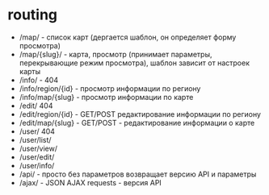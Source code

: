 # routing

- /map/ - список карт (дергается шаблон, он определяет форму просмотра)
- /map/{slug}/ - карта, просмотр (принимает параметры, перекрывающие режим просмотра), шаблон зависит от настроек карты
- /info/ - 404
- /info/region/{id} - просмотр информации по региону
- /info/map/{slug} - просмотр информации по карте
- /edit/ 404
- /edit/region/{id} - GET/POST редактирование информации по региону
- /edit/map/{slug} - GET/POST - редактирование информации о карте
- /user/ 404
- /user/list/
- /user/view/
- /user/edit/
- /user/info/
- /api/ - просто без параметров возвращает версию API и параметры
- /ajax/ - JSON AJAX requests - версия API

